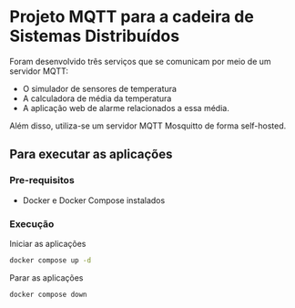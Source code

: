 # Projeto MQTT para a cadeira de Sistemas Distribuídos

Foram desenvolvido três serviços que se comunicam por meio de um servidor MQTT:

- O simulador de sensores de temperatura
- A calculadora de média da temperatura
- A aplicação web de alarme relacionados a essa média.

Além disso, utiliza-se um servidor MQTT Mosquitto de forma self-hosted.

## Para executar as aplicações

### Pre-requisitos

- Docker e Docker Compose instalados

### Execução

Iniciar as aplicações

```bash
docker compose up -d
```

Parar as aplicações

```bash
docker compose down
```
